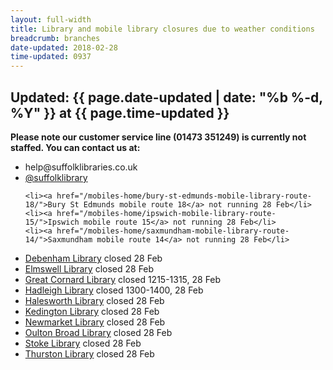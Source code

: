 ```yaml
---
layout: full-width
title: Library and mobile library closures due to weather conditions
breadcrumb: branches
date-updated: 2018-02-28
time-updated: 0937
---
```


<h2>Updated: {{ page.date-updated | date: "%b %-d, %Y" }} at {{ page.time-updated }}</h2>

<p><strong>Please note our customer service line (01473 351249) is currently not staffed. You can contact us at:</strong></p>

<ul>
    <li>help@suffolklibraries.co.uk</li>
    <li><a href="https://mobile.twitter.com/suffolklibrary">@suffolklibrary</a></li>
</ul>

<ul>

    <li><a href="/mobiles-home/bury-st-edmunds-mobile-library-route-18/">Bury St Edmunds mobile route 18</a> not running 28 Feb</li>
    <li><a href="/mobiles-home/ipswich-mobile-library-route-15/">Ipswich mobile route 15</a> not running 28 Feb</li>
    <li><a href="/mobiles-home/saxmundham-mobile-library-route-14/">Saxmundham mobile route 14</a> not running 28 Feb</li>

</ul>

<ul>
    <li><a href="/libraries/debenham-library/">Debenham Library</a> closed 28 Feb</li>
    <li><a href="/libraries/elmswell-library/">Elmswell Library</a> closed 28 Feb</li>
     <li><a href="/libraries/great-cornard-library/">Great Cornard Library</a> closed 1215-1315, 28 Feb</li>
    <li><a href="/libraries/hadleigh-library/">Hadleigh Library</a> closed 1300-1400, 28 Feb</li>
    <li><a href="/libraries/halesworth-library/">Halesworth Library</a> closed 28 Feb</li>
    <li><a href="/libraries/kedington-library/">Kedington Library</a> closed 28 Feb</li>
    <li><a href="/libraries/newmarket-library/">Newmarket Library</a> closed 28 Feb</li>
    <li><a href="/libraries/oulton-broad-library">Oulton Broad Library</a> closed 28 Feb</li>
    <li><a href="/libraries/stoke-library">Stoke Library</a> closed 28 Feb</li>
    <li><a href="/libraries/thurston-library">Thurston Library</a> closed 28 Feb</li>
</ul>

